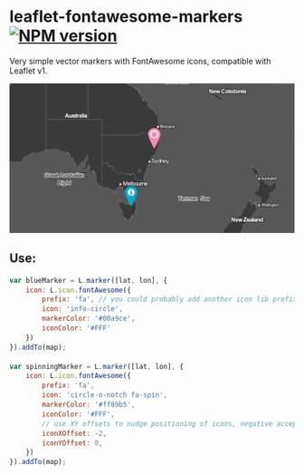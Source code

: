 # leaflet-fontawesome-markers [![NPM version][npm-image]][npm-url]

Very simple vector markers with FontAwesome icons, compatible with Leaflet v1.

![Screenshot](/screenshots/markers.png?raw=true)

## Use:

```javascript
var blueMarker = L.marker([lat, lon], {
	icon: L.icon.fontAwesome({
		prefix: 'fa', // you could probably add another icon lib prefix here, not tested.
		icon: 'info-circle',
		markerColor: '#00a9ce',
		iconColor: '#FFF'
	})
}).addTo(map);

var spinningMarker = L.marker([lat, lon], {
	icon: L.icon.fontAwesome({
		prefix: 'fa',
		icon: 'circle-o-notch fa-spin',
		markerColor: '#ff89b5',
		iconColor: '#FFF',
		// use XY offsets to nudge positioning of icons, negative accepted
		iconXOffset: -2, 
		iconYOffset: 0,
	})
}).addTo(map);
```

[npm-image]: https://badge.fury.io/js/leaflet-fontawesome-markers.svg
[npm-url]: https://www.npmjs.com/package/leaflet-fontawesome-markers